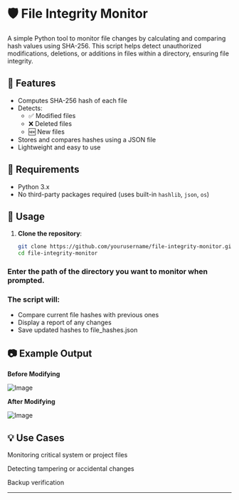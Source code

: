 # 🛡️ File Integrity Monitor

A simple Python tool to monitor file changes by calculating and comparing hash values using SHA-256. This script helps detect unauthorized modifications, deletions, or additions in files within a directory, ensuring file integrity.

## 🔧 Features

- Computes SHA-256 hash of each file
- Detects:
  - ✅ Modified files
  - ❌ Deleted files
  - 🆕 New files
- Stores and compares hashes using a JSON file
- Lightweight and easy to use

## 🐍 Requirements

- Python 3.x
- No third-party packages required (uses built-in `hashlib`, `json`, `os`)

## 📁 Usage

1. **Clone the repository**:
   ```bash
   git clone https://github.com/yourusername/file-integrity-monitor.git
   cd file-integrity-monitor

### Enter the path of the directory you want to monitor when prompted.

### The script will:

  - Compare current file hashes with previous ones
  - Display a report of any changes
  - Save updated hashes to file_hashes.json

##  📷 Example Output

**Before Modifying**

![Image](https://github.com/user-attachments/assets/3523a6b2-4dfc-439e-b5b3-9d751a8b7f87)

**After Modifying**

![Image](https://github.com/user-attachments/assets/bc20e4c2-806e-427b-9372-dd628a664e34)

## 💡 Use Cases
Monitoring critical system or project files

Detecting tampering or accidental changes

Backup verification

---

